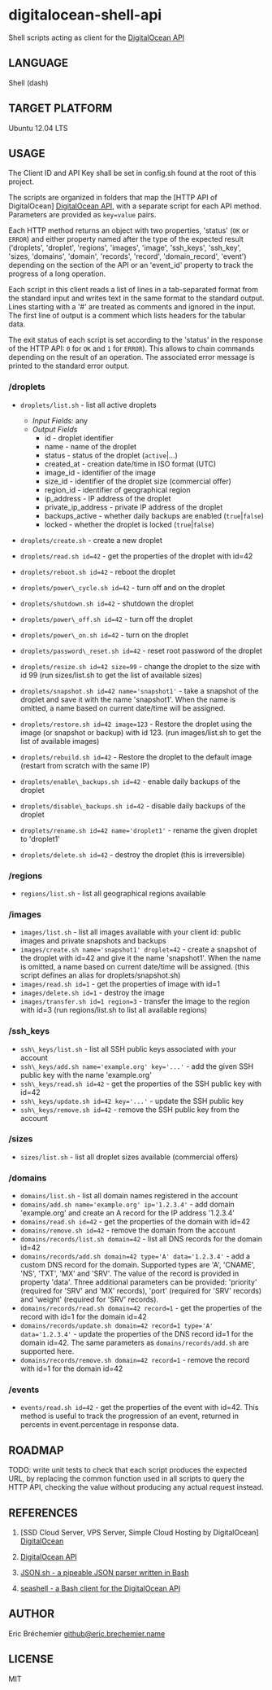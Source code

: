digitalocean-shell-api
======================

Shell scripts acting as client for the [DigitalOcean API][]

## LANGUAGE ##

Shell (dash)

## TARGET PLATFORM ##

Ubuntu 12.04 LTS

## USAGE ##

The Client ID and API Key shall be set in config.sh found at the root
of this project.

The scripts are organized in folders that map the [HTTP API of DigitalOcean]
[DigitalOcean API], with a separate script for each API method.
Parameters are provided as `key=value` pairs.

Each HTTP method returns an object with two properties, 'status' (`OK` or
`ERROR`) and either property named after the type of the expected result
('droplets', 'droplet', 'regions', 'images', 'image', 'ssh\_keys', 'ssh\_key',
'sizes, 'domains', 'domain', 'records', 'record', 'domain\_record', 'event')
depending on the section of the API or an 'event\_id' property to track the
progress of a long operation.

Each script in this client reads a list of lines in a tab-separated format
from the standard input and writes text in the same format to the standard
output. Lines starting with a '#' are treated as comments and ignored in the
input. The first line of output is a comment which lists headers for the
tabular data.

The exit status of each script is set according to the 'status' in the response
of the HTTP API: `0` for `OK` and `1` for `ERROR`). This allows to chain
commands depending on the result of an operation. The associated error message
is printed to the standard error output.

### /droplets ###

  * `droplets/list.sh` - list all active droplets
    + *Input Fields:* any
    + *Output Fields*
      - id - droplet identifier
      - name - name of the droplet
      - status - status of the droplet (`active`|...)
      - created\_at - creation date/time in ISO format (UTC)
      - image\_id - identifier of the image
      - size\_id - identifier of the droplet size (commercial offer)
      - region\_id - identifier of geographical region
      - ip\_address - IP address of the droplet
      - private\_ip\_address - private IP address of the droplet
      - backups\_active - whether daily backups are enabled (`true`|`false`)
      - locked - whether the droplet is locked (`true`|`false`)

  * `droplets/create.sh` - create a new droplet
  * `droplets/read.sh id=42` - get the properties of the droplet with id=42
  * `droplets/reboot.sh id=42` - reboot the droplet
  * `droplets/power\_cycle.sh id=42` - turn off and on the droplet
  * `droplets/shutdown.sh id=42` - shutdown the droplet
  * `droplets/power\_off.sh id=42` - turn off the droplet
  * `droplets/power\_on.sh id=42` - turn on the droplet
  * `droplets/password\_reset.sh id=42` - reset root password of the droplet
  * `droplets/resize.sh id=42 size=99` - change the droplet to the size with id 99
                        (run sizes/list.sh to get the list of available sizes)
  * `droplets/snapshot.sh id=42 name='snapshot1'` - take a snapshot of the droplet
                                        and save it with the name 'snapshot1'.
                                        When the name is omitted, a name based
                                        on current date/time will be assigned.
  * `droplets/restore.sh id=42 image=123` - Restore the droplet using the image
                                        (or snapshot or backup) with id 123.
                     (run images/list.sh to get the list of available images)
  * `droplets/rebuild.sh id=42` - Restore the droplet to the default image
                              (restart from scratch with the same IP)
  * `droplets/enable\_backups.sh id=42` - enable daily backups of the droplet
  * `droplets/disable\_backups.sh id=42` - disable daily backups of the droplet
  * `droplets/rename.sh id=42 name='droplet1'` - rename the given droplet
                                             to 'droplet1'
  * `droplets/delete.sh id=42` - destroy the droplet (this is irreversible)

### /regions ###

  * `regions/list.sh` - list all geographical regions available

### /images ###

  * `images/list.sh` - list all images available with your client id:
                     public images and private snapshots and backups
  * `images/create.sh name='snapshot1' droplet=42` - create a snapshot of the
                                                   droplet with id=42 and give
                                                   it the name 'snapshot1'.
                                                   When the name is omitted,
                                                   a name based on current
                                                   date/time will be assigned.
                                                 (this script defines an alias
                                                    for droplets/snapshot.sh)
  * `images/read.sh id=1` - get the properties of image with id=1
  * `images/delete.sh id=1` - destroy the image
  * `images/transfer.sh id=1 region=3` - transfer the image to the region with id=3
                            (run regions/list.sh to list all available regions)

### /ssh\_keys ###

  * `ssh\_keys/list.sh` - list all SSH public keys associated with your account
  * `ssh\_keys/add.sh name='example.org' key='...'` - add the given SSH public key
                                                    with the name 'example.org'
  * `ssh\_keys/read.sh id=42` - get the properties of the SSH public key with id=42
  * `ssh\_keys/update.sh id=42 key='...'` - update the SSH public key
  * `ssh\_keys/remove.sh id=42` - remove the SSH public key from the account

### /sizes ###

  * `sizes/list.sh` - list all droplet sizes available (commercial offers)

### /domains ###

  * `domains/list.sh` - list all domain names registered in the account
  * `domains/add.sh name='example.org' ip='1.2.3.4'` - add domain 'example.org'
                                                   and create an A record for
                                                   the IP address '1.2.3.4'
  * `domains/read.sh id=42` - get the properties of the domain with id=42
  * `domains/remove.sh id=42` - remove the domain from the account 
  * `domains/records/list.sh domain=42` - list all DNS records for the domain id=42
  * `domains/records/add.sh domain=42 type='A' data='1.2.3.4'` -
                            add a custom DNS record for the domain.
                            Supported types are 'A', 'CNAME', 'NS', 'TXT',
                            'MX' and 'SRV'. The value of the record is provided
                            in property 'data'. Three additional parameters
                            can be provided: 'priority' (required for 'SRV'
                            and 'MX' records), 'port' (required for 'SRV'
                            records) and 'weight' (required for 'SRV' records).
  * `domains/records/read.sh domain=42 record=1` - get the properties of the record
                                               with id=1 for the domain id=42
  * `domains/records/update.sh domain=42 record=1 type='A' data='1.2.3.4'` -
                                update the properties of the DNS record id=1
                                for the domain id=42. The same parameters as
                                `domains/records/add.sh` are supported here.
  * `domains/records/remove.sh domain=42 record=1` - remove the record with id=1
                                                     for the domain id=42

### /events ###

  * `events/read.sh id=42` - get the properties of the event with id=42.
                         This method is useful to track the progression
                         of an event, returned in percents in event.percentage
                         in response data.

## ROADMAP ##

TODO: write unit tests to check that each script produces the expected URL,
by replacing the common function used in all scripts to query the HTTP API,
checking the value without producing any actual request instead.

## REFERENCES ##

1. [SSD Cloud Server, VPS Server, Simple Cloud Hosting by DigitalOcean]
   [DigitalOcean]

[DigitalOcean]: https://www.digitalocean.com

2. [DigitalOcean API][]

[DigitalOcean API]: https://www.digitalocean.com/api/

3. [JSON.sh - a pipeable JSON parser written in Bash][JSON.sh]

[JSON.sh]: https://github.com/dominictarr/JSON.sh

4. [seashell - a Bash client for the DigitalOcean API][seashell]

[seashell]: https://github.com/jogfsovt/seashell

## AUTHOR ##

Eric Bréchemier <github@eric.brechemier.name>

## LICENSE ##

MIT
